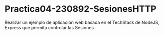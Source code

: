 # Practica04-230892-SesionesHTTP
Realizar un ejemplo de aplicación web basada en el TechStack de NodeJS, Express que permita controlar las Sesiones 
